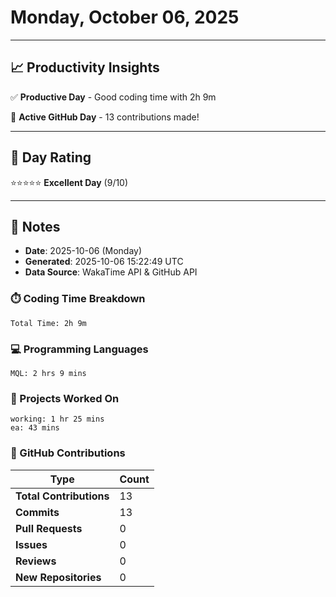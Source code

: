 # Monday, October 06, 2025

---

## 📈 Productivity Insights

✅ **Productive Day** - Good coding time with 2h 9m

🚀 **Active GitHub Day** - 13 contributions made!

---

## 🎯 Day Rating

⭐⭐⭐⭐⭐ **Excellent Day** (9/10)

---

## 📝 Notes

- **Date**: 2025-10-06 (Monday)
- **Generated**: 2025-10-06 15:22:49 UTC
- **Data Source**: WakaTime API & GitHub API


### ⏱️ Coding Time Breakdown

```
Total Time: 2h 9m
```

### 💻 Programming Languages

```
MQL: 2 hrs 9 mins
```

### 📂 Projects Worked On

```
working: 1 hr 25 mins
ea: 43 mins

```


### 🐙 GitHub Contributions

| Type | Count |
|------|-------|
| **Total Contributions** | 13 |
| **Commits** | 13 |
| **Pull Requests** | 0 |
| **Issues** | 0 |
| **Reviews** | 0 |
| **New Repositories** | 0 |

